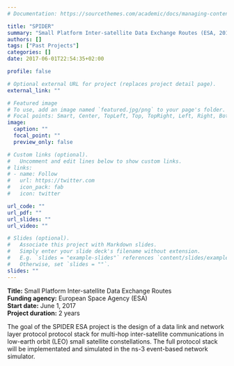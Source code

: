 ```yaml
---
# Documentation: https://sourcethemes.com/academic/docs/managing-content/

title: "SPIDER"
summary: "Small Platform Inter-satellite Data Exchange Routes (ESA, 2017-2018)"
authors: []
tags: ["Past Projects"]
categories: []
date: 2017-06-01T22:54:35+02:00

profile: false

# Optional external URL for project (replaces project detail page).
external_link: ""

# Featured image
# To use, add an image named `featured.jpg/png` to your page's folder.
# Focal points: Smart, Center, TopLeft, Top, TopRight, Left, Right, BottomLeft, Bottom, BottomRight.
image:
  caption: ""
  focal_point: ""
  preview_only: false

# Custom links (optional).
#   Uncomment and edit lines below to show custom links.
# links:
# - name: Follow
#   url: https://twitter.com
#   icon_pack: fab
#   icon: twitter

url_code: ""
url_pdf: ""
url_slides: ""
url_video: ""

# Slides (optional).
#   Associate this project with Markdown slides.
#   Simply enter your slide deck's filename without extension.
#   E.g. `slides = "example-slides"` references `content/slides/example-slides.md`.
#   Otherwise, set `slides = ""`.
slides: ""
---
```


**Title:** Small Platform Inter-satellite Data Exchange Routes\
**Funding agency:** European Space Agency (ESA)\
**Start date:** June 1, 2017\
**Project duration:** 2 years

The goal of the SPIDER ESA project is the design of a data link and network layer protocol protocol stack for multi-hop inter-satellite communications in low-earth orbit (LEO) small satellite constellations. The full protocol stack will be implementated and simulated in the ns-3 event-based network simulator.